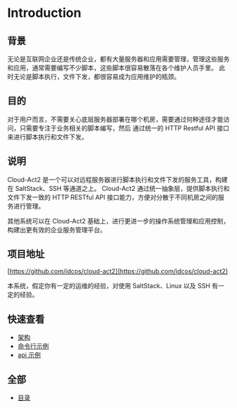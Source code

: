 # Introduction


## 背景

无论是互联网企业还是传统企业，都有大量服务器和应用需要管理，管理这些服务和应用，通常需要编写不少脚本，这些脚本很容易散落在各个维护人员手里。
此时无论是脚本执行，文件下发，都很容易成为应用维护的瓶颈。


## 目的


对于用户而言，不需要关心底层服务器部署在哪个机房，需要通过何种途径才能访问，只需要专注于业务相关的脚本编写，然后
通过统一的 HTTP Restful API 接口来进行脚本执行和文件下发。



## 说明


Cloud-Act2 是一个可以对远程服务器进行脚本执行和文件下发的服务工具，构建在 SaltStack、SSH 等通道之上。
Cloud-Act2 通过统一抽象层，提供脚本执行和文件下发一致的 HTTP RESTful API 接口能力，方便对分散于不同机房之间的服务进行管理。

其他系统可以在 Cloud-Act2 基础上，进行更进一步的操作系统管理和应用控制，构建出更有效的企业服务管理平台。



## 项目地址

[https://github.com/idcos/cloud-act2](https://github.com/idcos/cloud-act2)


本系统，假定你有一定的运维的经验，对使用 SaltStack、Linux 以及 SSH 有一定的经验。


## 快速查看

- [架构](architecture/README.md)
- [命令行示例](act2ctl/cmd_example.md)
- [api 示例](act2ctl/api_example.md)

## 全部

- [目录](SUMMARY.md)
